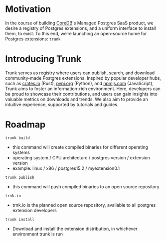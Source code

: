 # Motivation

In the course of building [CoreDB](https://coredb.io)'s Managed Postgres SaaS product, we desire a registry of Postgres extensions, and a uniform interface to install them, to exist. To this end, we’re launching an open-source home for Postgres extensions: `trunk`

# Introducing Trunk

Trunk serves as registry where users can publish, search, and download community-made Postgres extensions. Inspired by popular developer hubs, such as [crates.io](http://crates.io) (Rust), [pypi.org](http://pypi.org) (Python), and [npmjs.com](http://npmjs.com) (JavaScript), Trunk aims to foster an information-rich environment. Here, developers can be proud to showcase their contributions, and users can gain insights into valuable metrics on downloads and trends. We also aim to provide an intuitive experience, supported by tutorials and guides.

# Roadmap

`trunk build`

- this command will create compiled binaries for different operating systems
- operating system / CPU architecture / postgres version / extension version
- example: linux / x86 / postgres15.2 / myextension0.1

`trunk publish`

- this command will push compiled binaries to an open source repository

`trnk.io`

- trnk.io is the planned open source repository, available to all postgres extension developers

`trunk install`

- Download and install the extension distribution, in whichever environment trunk is run
